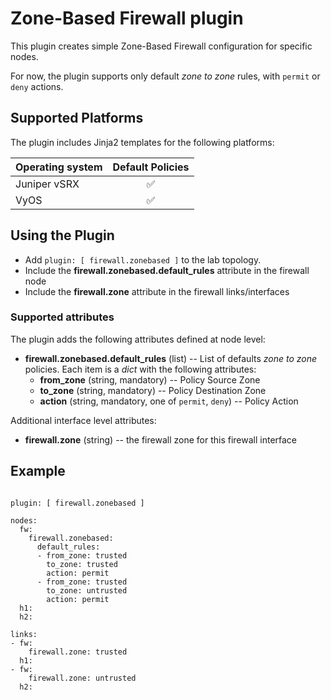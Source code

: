 # Zone-Based Firewall plugin

This plugin creates simple Zone-Based Firewall configuration for specific nodes.

For now, the plugin supports only default *zone to zone* rules, with `permit` or `deny` actions.

## Supported Platforms

The plugin includes Jinja2 templates for the following platforms:

| Operating system    | Default Policies |
| ------------------- | :--: |
| Juniper vSRX        |  ✅  |
| VyOS                |  ✅  |

## Using the Plugin

* Add `plugin: [ firewall.zonebased ]` to the lab topology.
* Include the **firewall.zonebased.default_rules** attribute in the firewall node
* Include the **firewall.zone** attribute in the firewall links/interfaces

### Supported attributes

The plugin adds the following attributes defined at node level:
* **firewall.zonebased.default_rules** (list) -- List of defaults *zone to zone* policies. Each item is a *dict* with the following attributes:
    * **from_zone** (string, mandatory) -- Policy Source Zone
    * **to_zone** (string, mandatory) -- Policy Destination Zone
    * **action** (string, mandatory, one of `permit`, `deny`) -- Policy Action

Additional interface level attributes:
* **firewall.zone** (string) -- the firewall zone for this firewall interface

## Example

```

plugin: [ firewall.zonebased ]

nodes:
  fw:
    firewall.zonebased:
      default_rules:
      - from_zone: trusted
        to_zone: trusted
        action: permit
      - from_zone: trusted
        to_zone: untrusted
        action: permit
  h1:
  h2:

links:
- fw:
    firewall.zone: trusted
  h1:
- fw:
    firewall.zone: untrusted
  h2:
```
